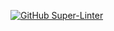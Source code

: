 [![GitHub Super-Linter](https://github.com/SHH-ICS/mdl-html-page-danielkean5/workflows/Lint%20Code%20Base/badge.svg)](https://github.com/marketplace/actions/super-linter)

